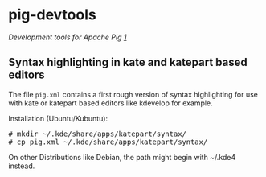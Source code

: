 pig-devtools
============

*Development tools for Apache Pig [1]*

Syntax highlighting in kate and katepart based editors
------------------------------------------------------
The file `pig.xml` contains a first rough version of syntax highlighting for use with kate or katepart based editors like kdevelop for example.

Installation (Ubuntu/Kubuntu):

<pre>
# mkdir ~/.kde/share/apps/katepart/syntax/
# cp pig.xml ~/.kde/share/apps/katepart/syntax/
</pre>

On other Distributions like Debian, the path might begin with ~/.kde4 instead.

[1]: http://pig.apache.org/
